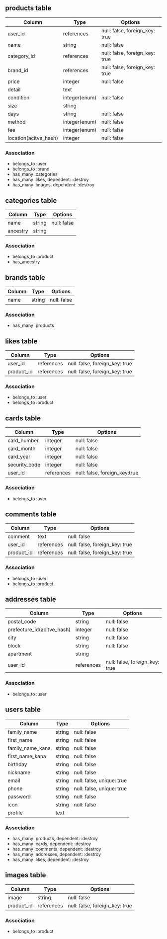 ## products table

|Column|Type|Options|
|------|----|-------|
|user_id|references|null: false, foreign_key: true|
|name|string|null: false|
|category_id|references|null: false, foreign_key: true|
|brand_id|references|null: false, foreign_key: true|
|price|integer|null: false|
|detail|text||
|condition|integer(enum)|null: false|
|size|string||
|days|string|null: false|
|method|integer(enum)|null: false|
|fee|integer(enum)|null: false|
|location(acitve_hash)|integer|null: false|

### Association
- belongs_to :user
- belongs_to :brand
- has_many :categories
- has_many :likes, dependent: :destroy
- has_many :images, dependent: :destroy


## categories table

|Column|Type|Options|
|------|----|-------|
|name|string|null: false|
|ancestry|string||


### Association
- belongs_to :product
- has_ancestry

## brands table

|Column|Type|Options|
|------|----|-------|
|name|string|null: false|

### Association
- has_many :products

## likes table

|Column|Type|Options|
|------|----|-------|
|user_id|references|null: false, foreign_key: true|
|product_id|references|null: false, foreign_key: true|

### Association
- belongs_to :user
- belongs_to :product


## cards table

|Column|Type|Options|
|------|----|-------|
|card_number|integer|null: false|
|card_month|integer|null: false|
|card_year|integer|null: false|
|security_code|integer|null: false|
|user_id|references|null: false, foreign_key:true|

### Association
- belongs_to :user


## comments table

|Column|Type|Options|
|------|----|-------|
|comment|text|null: false|
|user_id|references|null: false, foreign_key: true|
|product_id|references|null: false, foreign_key: true|

### Association
- belongs_to :user
- belongs_to :product


## addresses table

|Column|Type|Options|
|------|----|-------|
|postal_code|string|null: false|
|prefecture_id(acitve_hash)|integer|null: false|
|city|string|null: false|
|block|string|null: false|
|apartment|string||
|user_id|references|null: false, foreign_key: true|

### Association
- belongs_to :user


## users table
|Column|Type|Options|
|------|----|-------|
|family_name|string|null: false|
|first_name|string|null: false|
|family_name_kana|string|null: false|
|first_name_kana|string|null: false|
|birthday|string|null: false|
|nickname|string|null: false|
|email|string|null: false, unique: true|
|phone|string|null: false, unique: true|
|password|string|null: false|
|icon|string|null: false|
|profile|text||

### Association
- has_many :products, dependent: :destroy
- has_many :cards, dependent: :destroy
- has_many :comments, dependent: :destroy
- has_many :addresses, dependent: :destroy
- has_many :likes, dependent: :destroy

## images table
|Column|Type|Options|
|------|----|-------|
|image|string|null: false|
|product_id|references|null: false, foreign_key: true|

### Association
- belongs_to :product

